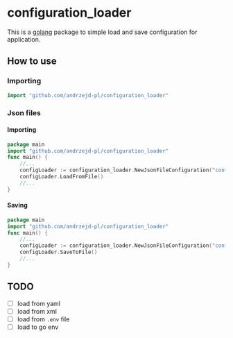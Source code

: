 # configuration_loader

This is a [golang](https://golang.org/) package to simple load and save configuration for application.

## How to use

### Importing

```go
import "github.com/andrzejd-pl/configuration_loader"
```

### Json files

#### Importing

```go
package main
import "github.com/andrzejd-pl/configuration_loader"
func main() {
    //...
    configLoader := configuration_loader.NewJsonFileConfiguration("config.json", &configStruct)
    configLoader.LoadFromFile()
    //...
}
```

#### Saving

```go
package main
import "github.com/andrzejd-pl/configuration_loader"
func main() {
    //...
    configLoader := configuration_loader.NewJsonFileConfiguration("config.json", &configStruct)
    configLoader.SaveToFile()
    //...
}
```

## TODO

- [ ] load from yaml
- [ ] load from xml
- [ ] load from `.env` file
- [ ] load to go env